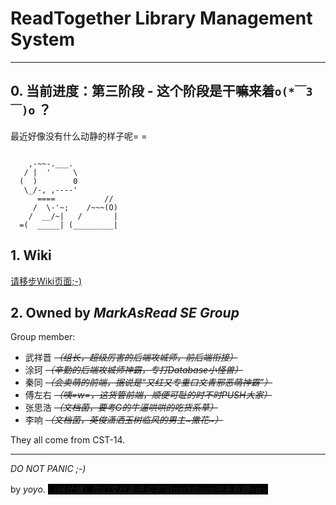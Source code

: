 # ReadTogether Library Management System

-------------

## 0. 当前进度：第三阶段 - 这个阶段是干嘛来着`o(*￣3￣)o` ？

最近好像没有什么动静的样子呢= =

~~~~~~~~~~~~~~~~~~~~~~~~~~~~~

    ,-~~-.___. 
   / |  '     \ 
  (  )        0 
   \_/-, ,----' 
      ====           // 
     /  \-'~;    /~~~(O)
    /  __/~|   /       |
  =(  _____| (_________|

~~~~~~~~~~~~~~~~~~~~~~~~~~~~~

## 1. Wiki

[请移步Wiki页面;-)](https://git.net9.org/markasread/readtogether/wikis/home)

## 2. Owned by _MarkAsRead SE Group_

Group member:

- 武祥晋 _~~（组长，超级厉害的后端攻城师，前后端衔接）~~_
- 涂珂 _~~（辛勤的后端攻城师神霸，专打Database小怪兽）~~_
- 秦同 _~~（会卖萌的前端，据说是“又红又专重口文青邪恶萌神霸”）~~_
- 傅左右 _~~（咦=w=，这货管前端，顺便可耻的时不时PUSH大家）~~_
- 张思浩 _~~（文档菌，要考G的牛逼哄哄的吃货系草）~~_
- 李响 _~~（文档菌，英俊潇洒玉树临风的男主~撒花~）~~_

They all come from CST-14.

-------------

_DO NOT PANIC ;-)_ 

by _yoyo_. _<span style="background-color:black;" title="你知道的太多了">（纯吐槽）你们文档菌快去学写markdown吧多有趣=w=</span>_